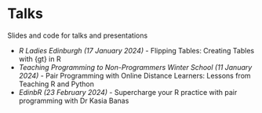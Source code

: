 # Talks
Slides and code for talks and presentations 

* *R Ladies Edinburgh (17 January 2024)* - Flipping Tables: Creating Tables with {gt} in R
* *Teaching Programming to Non-Programmers Winter School (11 January 2024)* - Pair Programming with Online Distance Learners: Lessons from Teaching R and Python
* *EdinbR (23 February 2024)* - Supercharge your R practice with pair programming with Dr Kasia Banas 

